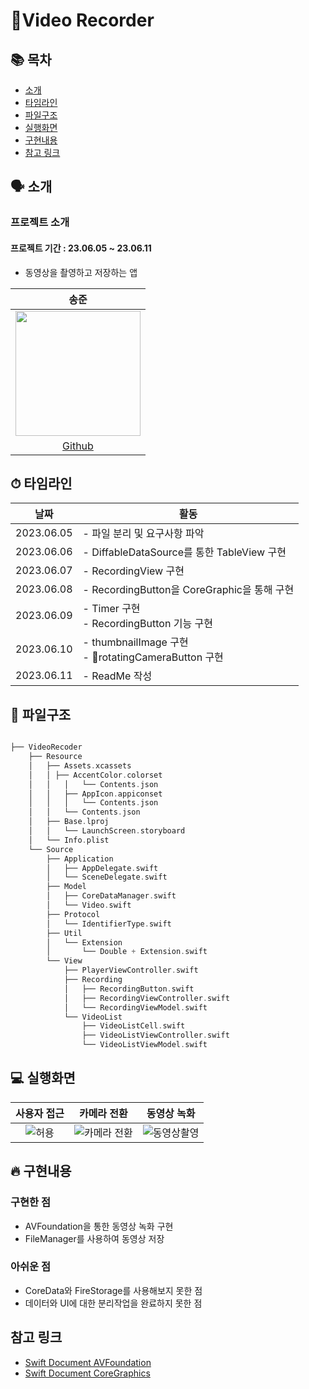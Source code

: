 # 🎥Video Recorder 

## 📚 목차
- [소개](#-소개)
- [타임라인](#-타임라인)
- [파일구조](#-파일구조)
- [실행화면](#-실행화면)
- [구현내용](#-구현내용)
- [참고 링크](#참고-링크)

## 🗣 소개
### 프로젝트 소개
#### 프로젝트 기간 : 23.06.05 ~ 23.06.11
- 동영상을 촬영하고 저장하는 앱


| 송준 |
| :--------: |
| <img src="https://user-images.githubusercontent.com/88870642/210026753-591175fe-27c1-4335-a2cb-f883bfeb2784.png" width="200" height="200"/>|
|[Github](https://github.com/kimseongj)|


## ⏱ 타임라인
|날짜|활동|
|---|---|
|2023.06.05|- 파일 분리 및 요구사항 파악|
|2023.06.06|- DiffableDataSource를 통한 TableView 구현|
|2023.06.07|- RecordingView 구현|
|2023.06.08|- RecordingButton을 CoreGraphic을 통해 구현|
|2023.06.09|- Timer 구현 </br> - RecordingButton 기능 구현|
|2023.06.10|- thumbnailImage 구현 </br> - rotatingCameraButton 구현|
|2023.06.11|- ReadMe 작성|

## 📂 파일구조
```swift

├── VideoRecoder
    ├── Resource
    │   ├── Assets.xcassets
    │   │ ├── AccentColor.colorset
    │   │   │   └── Contents.json
    │   │   ├── AppIcon.appiconset
    │   │   │   └── Contents.json
    │   │   └── Contents.json
    │   ├── Base.lproj
    │   │   └── LaunchScreen.storyboard
    │   └── Info.plist
    └── Source
        ├── Application
        │   ├── AppDelegate.swift
        │   └── SceneDelegate.swift
        ├── Model
        │   ├── CoreDataManager.swift
        │   └── Video.swift
        ├── Protocol
        │   └── IdentifierType.swift
        ├── Util
        │   └── Extension
        │       └── Double + Extension.swift
        └── View
            ├── PlayerViewController.swift
            ├── Recording
            │   ├── RecordingButton.swift
            │   ├── RecordingViewController.swift
            │   └── RecordingViewModel.swift
            └── VideoList
                ├── VideoListCell.swift
                ├── VideoListViewController.swift
                └── VideoListViewModel.swift

```

## 💻 실행화면

| 사용자 접근 | 카메라 전환 | 동영상 녹화 |
| :--------: | :--------: | :--------: |
| ![허용](https://github.com/kimseongj/TIL/assets/88870642/62a3a6d0-dc6c-4b21-a8d9-d6ff5a64053d)|![카메라 전환](https://github.com/kimseongj/TIL/assets/88870642/f77857a2-0079-497f-849e-82e83dd1a079)|![동영상촬영](https://github.com/kimseongj/TIL/assets/88870642/1cdd2928-ee47-4e18-8b4b-50e25ec238d8)|


## :fire: 구현내용
### 구현한 점 
- AVFoundation을 통한 동영상 녹화 구현
- FileManager를 사용하여 동영상 저장 

### 아쉬운 점
- CoreData와 FireStorage를 사용해보지 못한 점
- 데이터와 UI에 대한 분리작업을 완료하지 못한 점 


## 참고 링크
- [Swift Document AVFoundation](https://developer.apple.com/documentation/avfoundation/)
- [Swift Document CoreGraphics](https://developer.apple.com/documentation/coregraphics)

